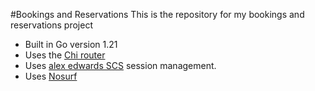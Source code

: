 #Bookings and Reservations
This is the repository for my bookings and reservations project

- Built in Go version 1.21
- Uses the [Chi router](https://github.com/go-chi/chi)
- Uses [alex edwards SCS](https://github.com/alexedwards/scs/v2) session management.
- Uses [Nosurf](https://github.com/justinas/nosurf) 